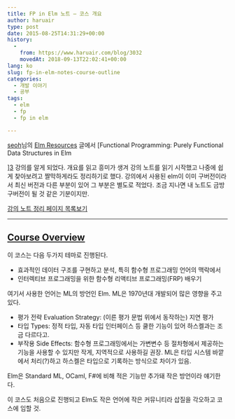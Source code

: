 ```yaml
---
title: FP in Elm 노트 – 코스 개요
author: haruair
type: post
date: 2015-08-25T14:31:29+00:00
history:
  - 
    from: https://www.haruair.com/blog/3032
    movedAt: 2018-09-13T22:02:41+00:00
lang: ko
slug: fp-in-elm-notes-course-outline
categories:
  - 개발 이야기
  - 공부
tags:
  - elm
  - fp
  - fp in elm

---
```

[seoh][1]님의 [Elm Resources][2] 글에서 [Functional Programming: Purely Functional Data Structures in Elm
  
][3] 강의를 알게 되었다. 개요를 읽고 흥미가 생겨 강의 노트를 읽기 시작했고 나중에 쉽게 찾아보려고 짤막하게라도 정리하기로 했다. 강의에서 사용된 elm이 이미 구버전이라서 최신 버전과 다른 부분이 있어 그 부분은 별도로 적었다. 조금 지나면 내 노트도 금방 구버전이 될 것 같은 기분이지만.

[강의 노트 정리 페이지 목록보기][4]

* * *

## [Course Overview][5]

이 코스는 다음 두가지 테마로 진행된다.

  * 효과적인 데이터 구조를 구현하고 분석, 특히 함수형 프로그래밍 언어의 맥락에서
  * 인터렉티브 프로그래밍을 위한 함수형 리액티브 프로그래밍(FRP) 배우기

여기서 사용한 언어는 ML의 방언인 Elm. ML은 1970년대 개발되어 많은 영향을 주고 있다.

  * 평가 전략 Evaluation Strategy: (이른 평가 문법 위에서 동작하는) 지연 평가
  * 타입 Types: 정적 타입, 자동 타입 인터페이스 등 쿨한 기능이 있어 하스켈과는 조금 다르다고.
  * 부작용 Side Effects: 함수형 프로그래밍에서는 가변변수 등 절차형에서 제공하는 기능을 사용할 수 있지만 작게, 지역적으로 사용하길 권장. ML은 타입 시스템 바깥에서 처리(?)하고 하스켈은 타입으로 기록하는 방식으로 차이가 있음.

Elm은 Standard ML, OCaml, F#에 비해 적은 기능만 추가돼 작은 방언이라 얘기한다.

이 코스도 처음으로 진행되고 Elm도 작은 언어에 작은 커뮤니티라 삽질을 각오하고 코스에 임할 것.

 [1]: https://twitter.com/devthewild
 [2]: http://seoh.github.io/blog/2015/08/10/elm-resources/
 [3]: https://www.classes.cs.uchicago.edu/archive/2015/winter/22300-1/
 [4]: http://haruair.com/frp-in-elm
 [5]: https://www.classes.cs.uchicago.edu/archive/2015/winter/22300-1/lectures/Overview.html